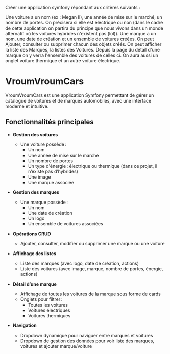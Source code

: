 Créer une application symfony répondant aux critères suivants :

Une voiture a un nom (ex : Megan II), une année de mise sur le marché, un nombre de portes. On précisera si elle est électrique ou non (dans le cadre de cette application on partira du principe que nous vivons dans un monde alternatif où les voitures hybrides n'existent pas (lol)). 
Une marque a un nom, une date de création et un ensemble de voitures créées.
On peut Ajouter, consulter ou supprimer chacun des objets créés.
On peut afficher la liste des Marques, la listes des Voitures.
Depuis la page du détail d'une marque on y verra l'ensemble des voitures de celles ci. On aura aussi un onglet voiture thermique et un autre voiture électrique.

# VroumVroumCars

VroumVroumCars est une application Symfony permettant de gérer un catalogue de voitures et de marques automobiles, avec une interface moderne et intuitive.

## Fonctionnalités principales

- **Gestion des voitures**
  - Une voiture possède :
    - Un nom
    - Une année de mise sur le marché
    - Un nombre de portes
    - Un type d'énergie : électrique ou thermique (dans ce projet, il n’existe pas d’hybrides)
    - Une image
    - Une marque associée

- **Gestion des marques**
  - Une marque possède :
    - Un nom
    - Une date de création
    - Un logo
    - Un ensemble de voitures associées

- **Opérations CRUD**
  - Ajouter, consulter, modifier ou supprimer une marque ou une voiture

- **Affichage des listes**
  - Liste des marques (avec logo, date de création, actions)
  - Liste des voitures (avec image, marque, nombre de portes, énergie, actions)

- **Détail d’une marque**
  - Affichage de toutes les voitures de la marque sous forme de cards
  - Onglets pour filtrer :
    - Toutes les voitures
    - Voitures électriques
    - Voitures thermiques

- **Navigation**
  - Dropdown dynamique pour naviguer entre marques et voitures
  - Dropdown de gestion des données pour voir liste des marques, voitures et ajouter marque/voiture
